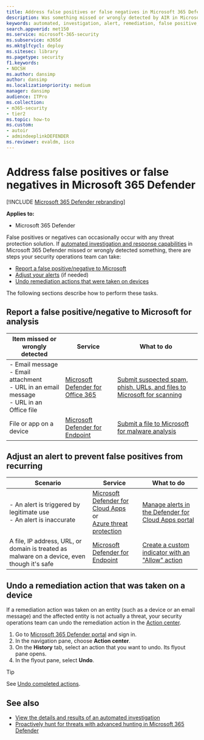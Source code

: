 ```yaml
---
title: Address false positives or false negatives in Microsoft 365 Defender
description: Was something missed or wrongly detected by AIR in Microsoft 365 Defender? Learn how to submit false positives or false negatives to Microsoft for analysis.
keywords: automated, investigation, alert, remediation, false positive, false negative
search.appverid: met150
ms.service: microsoft-365-security
ms.subservice: m365d
ms.mktglfcycl: deploy
ms.sitesec: library
ms.pagetype: security
f1.keywords: 
- NOCSH
ms.author: dansimp
author: dansimp
ms.localizationpriority: medium
manager: dansimp
audience: ITPro
ms.collection: 
- m365-security
- tier2
ms.topic: how-to
ms.custom: 
- autoir
- admindeeplinkDEFENDER
ms.reviewer: evaldm, isco
---
```


# Address false positives or false negatives in Microsoft 365 Defender

[!INCLUDE [Microsoft 365 Defender rebranding](../includes/microsoft-defender.md)]

**Applies to:**
- Microsoft 365 Defender

False positives or negatives can occasionally occur with any threat protection solution. If [automated investigation and response capabilities](m365d-autoir.md) in Microsoft 365 Defender missed or wrongly detected something, there are steps your security operations team can take:

- [Report a false positive/negative to Microsoft](#report-a-false-positivenegative-to-microsoft-for-analysis)
- [Adjust your alerts](#adjust-an-alert-to-prevent-false-positives-from-recurring) (if needed)
- [Undo remediation actions that were taken on devices](#undo-a-remediation-action-that-was-taken-on-a-device)

The following sections describe how to perform these tasks.

## Report a false positive/negative to Microsoft for analysis

|Item missed or wrongly detected |Service  |What to do  |
|---------|---------|---------|
|- Email message <br/>- Email attachment <br/>- URL in an email message<br/>- URL in an Office file      |[Microsoft Defender for Office 365](/microsoft-365/security/office-365-security/defender-for-office-365)        |[Submit suspected spam, phish, URLs, and files to Microsoft for scanning](../office-365-security/submissions-admin.md)         |
|File or app on a device    |[Microsoft Defender for Endpoint](/windows/security/threat-protection)         |[Submit a file to Microsoft for malware analysis](https://www.microsoft.com/wdsi/filesubmission)         |

## Adjust an alert to prevent false positives from recurring

|Scenario |Service |What to do |
|--------|--------|--------|
|- An alert is triggered by legitimate use <br/>- An alert is inaccurate    |[Microsoft Defender for Cloud Apps](/cloud-app-security)<br/> or <br/>[Azure threat protection](/azure/security/fundamentals/threat-detection)         |[Manage alerts in the Defender for Cloud Apps portal](/cloud-app-security/managing-alerts)         |
|A file, IP address, URL, or domain is treated as malware on a device, even though it's safe|[Microsoft Defender for Endpoint](/windows/security/threat-protection) |[Create a custom indicator with an "Allow" action](/windows/security/threat-protection/microsoft-defender-atp/manage-indicators) |

## Undo a remediation action that was taken on a device

If a remediation action was taken on an entity (such as a device or an email message) and the affected entity is not actually a threat, your security operations team can undo the remediation action in the [Action center](m365d-action-center.md).

1. Go to <a href="https://go.microsoft.com/fwlink/p/?linkid=2077139" target="_blank">Microsoft 365 Defender portal</a> and sign in. 
2. In the navigation pane, choose **Action center**. 
3. On the **History** tab, select an action that you want to undo. Its flyout pane opens.
4. In the flyout pane, select **Undo**.

> [!TIP]
> See [Undo completed actions](m365d-autoir-actions.md#undo-completed-actions).

## See also

- [View the details and results of an automated investigation](m365d-autoir-results.md)
- [Proactively hunt for threats with advanced hunting in Microsoft 365 Defender](advanced-hunting-overview.md)

